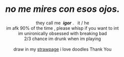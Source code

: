 <div align="center">
  <h1><i>no me mires con esos ojos.</i></h1>
  <p>they call me &nbsp;<b><i>igor</i></b> . &nbsp;&nbsp;it / he
  <br>im afk 90% of the time , please whisp if you want to int
  <br>im unironically obsessed with breaking bad
    <br>2/3 chance im drunk when im playing
  <br><br>draw in my <a href="https://monamour.straw.page/">strawpage</a> i love doodles Thank You</p>
</div>

